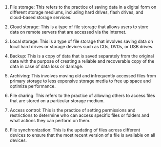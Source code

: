 1. File storage: This refers to the practice of saving data in a digital form on different storage mediums, including hard drives, flash drives, and cloud-based storage services.

2. Cloud storage: This is a type of file storage that allows users to store data on remote servers that are accessed via the internet.

3. Local storage: This is a type of file storage that involves saving data on local hard drives or storage devices such as CDs, DVDs, or USB drives.

4. Backup: This is a copy of data that is saved separately from the original data with the purpose of creating a reliable and recoverable copy of the data in case of data loss or damage.

5. Archiving: This involves moving old and infrequently accessed files from primary storage to less expensive storage media to free up space and optimize performance.

6. File sharing: This refers to the practice of allowing others to access files that are stored on a particular storage medium.

7. Access control: This is the practice of setting permissions and restrictions to determine who can access specific files or folders and what actions they can perform on them.

8. File synchronization: This is the updating of files across different devices to ensure that the most recent version of a file is available on all devices.

